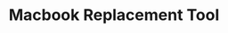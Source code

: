 ---
title: Macbook Replacement Tool
description: A web application that streamlines finding devices for Revivn employees to be used for replacement of customers' devices.
stack: ["JavaScript", "HTML/CSS", "Playwright", "Material UI"]
image: ./images/revivn.png
featured: true
---